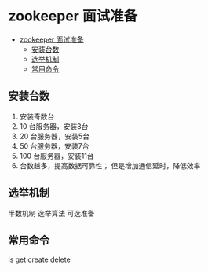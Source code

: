 # zookeeper 面试准备
<!-- TOC -->

- [zookeeper 面试准备](#zookeeper-面试准备)
  - [安装台数](#安装台数)
  - [选举机制](#选举机制)
  - [常用命令](#常用命令)

<!-- /TOC -->

## 安装台数

1. 安装奇数台
2. 10 台服务器，安装3台
3. 20 台服务器，安装5台
4. 50 台服务器，安装7台
5. 100 台服务器，安装11台
6. 台数越多，提高数据可靠性； 但是增加通信延时，降低效率

## 选举机制

半数机制 
选举算法 可选准备

## 常用命令
ls get create delete
